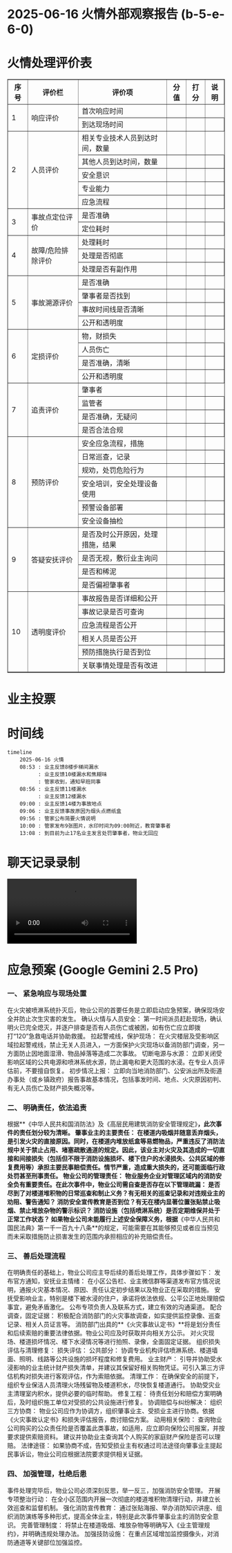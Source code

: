 # 2025-06-16 火情外部观察报告 (b-5-e-6-0)

# 火情处理评价表
<table border="1" cellpadding="5" cellspacing="0">
  <thead>
    <tr>
      <th>序号</th>
      <th>评价栏</th>
      <th>评价项</th>
      <th>分值</th>
      <th>打分</th>
      <th>说明</th>
    </tr>
  </thead>
  <tbody>
    <tr>
      <td rowspan="2">1</td>
      <td rowspan="2">响应评价</td>
      <td>首次响应时间</td>
      <td></td>
      <td></td>
    </tr>
    <tr>
      <td>到达现场时间</td>
      <td></td>
      <td></td>
      <td></td>
    </tr>
    <tr>
      <td rowspan="5">2</td>
      <td rowspan="5">人员评价</td>
      <td>相关专业技术人员到达时间，数量</td>
      <td></td>
      <td></td>
    </tr>
    <tr>
      <td>其他人员到达时间，数量</td>
      <td></td>
      <td></td>
      <td></td>
    </tr>
    <tr>
      <td>安全意识</td>
      <td></td>
      <td></td>
      <td></td>
    </tr>
    <tr>
      <td>专业能力</td>
      <td></td>
      <td></td>
      <td></td>
    </tr>
    <tr>
      <td>应急流程</td>
      <td></td>
      <td></td>
      <td></td>
    </tr>
    <tr>
      <td rowspan="2">3</td>
      <td rowspan="2">事故点定位评价</td>
      <td>是否准确</td>
      <td></td>
      <td></td>
    </tr>
    <tr>
      <td>定位耗时</td>
      <td></td>
      <td></td>
      <td></td>
    </tr>
    <tr>
      <td rowspan="3">4</td>
      <td rowspan="3">故障/危险排除评价</td>
      <td>处理耗时</td>
      <td></td>
      <td></td>
    </tr>
    <tr>
      <td>处理是否彻底</td>
      <td></td>
      <td></td>
      <td></td>
    </tr>
    <tr>
      <td>处理是否有副作用</td>
      <td></td>
      <td></td>
      <td></td>
    </tr>
    <tr>
      <td rowspan="4">5</td>
      <td rowspan="4">事故溯源评价</td>
      <td>是否准确</td>
      <td></td>
      <td></td>
    </tr>
    <tr>
      <td>肇事者是否找到</td>
      <td></td>
      <td></td>
      <td></td>
    </tr>
    <tr>
      <td>事故时间线是否清晰</td>
      <td></td>
      <td></td>
      <td></td>
    </tr>
    <tr>
      <td>公开和透明度</td>
      <td></td>
      <td></td>
      <td></td>
    </tr>
    <tr>
      <td rowspan="4">6</td>
      <td rowspan="4">定损评价</td>
      <td>物，财损失</td>
      <td></td>
      <td></td>
    </tr>
    <tr>
      <td>人员伤亡</td>
      <td></td>
      <td></td>
      <td></td>
    </tr>
    <tr>
      <td>是否准确，清晰</td>
      <td></td>
      <td></td>
      <td></td>
    </tr>
    <tr>
      <td>公开和透明度</td>
      <td></td>
      <td></td>
      <td></td>
    </tr>
    <tr>
      <td rowspan="4">7</td>
      <td rowspan="4">追责评价</td>
      <td>肇事者</td>
      <td></td>
      <td></td>
    </tr>
    <tr>
      <td>监管者</td>
      <td></td>
      <td></td>
      <td></td>
    </tr>
    <tr>
      <td>是否准确，无疑问</td>
      <td></td>
      <td></td>
      <td></td>
    </tr>
    <tr>
      <td>是否合法合规</td>
      <td></td>
      <td></td>
      <td></td>
    </tr>
    <tr>
      <td rowspan="6">8</td>
      <td rowspan="6">预防评价</td>
      <td>安全应急流程，措施</td>
      <td></td>
      <td></td>
    </tr>
    <tr>
      <td>日常巡查，记录</td>
      <td></td>
      <td></td>
      <td></td>
    </tr>
    <tr>
      <td>规劝，处罚危险行为</td>
      <td></td>
      <td></td>
      <td></td>
    </tr>
    <tr>
      <td>安全培训，安全处理设备使用</td>
      <td></td>
      <td></td>
      <td></td>
    </tr>
    <tr>
      <td>预警设备部署</td>
      <td></td>
      <td></td>
      <td></td>
    </tr>
    <tr>
      <td>安全设备抽检</td>
      <td></td>
      <td></td>
      <td></td>
    </tr>
    <tr>
      <td rowspan="4">9</td>
      <td rowspan="4">答疑安抚评价</td>
      <td>是否及时公开原因，处理措施，结果</td>
      <td></td>
      <td></td>
    </tr>
    <tr>
      <td>是否无视，敷衍业主询问</td>
      <td></td>
      <td></td>
      <td></td>
    </tr>
    <tr>
      <td>是否和稀泥</td>
      <td></td>
      <td></td>
      <td></td>
    </tr>
    <tr>
      <td>是否偏袒肇事者</td>
      <td></td>
      <td></td>
      <td></td>
    </tr>
    <tr>
      <td rowspan="6">10</td>
      <td rowspan="6">透明度评价</td>
      <td>事故报告是否详细和公开</td>
      <td></td>
      <td></td>
    </tr>
    <tr>
      <td>事故记录是否可查询</td>
      <td></td>
      <td></td>
      <td></td>
    </tr>
    <tr>
      <td>应急流程是否公开</td>
      <td></td>
      <td></td>
      <td></td>
    </tr>
    <tr>
      <td>相关人员是否公开</td>
      <td></td>
      <td></td>
      <td></td>
    </tr>
    <tr>
      <td>预防措施执行是否到位</td>
      <td></td>
      <td></td>
      <td></td>
    </tr>
    <tr>
      <td>关联事情处理是否有改进</td>
      <td></td>
      <td></td>
      <td></td>
    </tr>
  </tbody>
</table>


# 业主投票


# 时间线
```mermaid
timeline
    2025-06-16 火情
    08:53 : 业主反馈8楼步梯间漏水
          : 业主反馈10楼漏水和焦糊味
          : 管家收到，通知早班同事
    08:56 : 业主反馈11楼漏水
          : 业主反馈12楼漏水
    09:00 : 业主反馈14楼为事故地点
    09:06 : 业主反馈事故原因为烟头点燃纸盒
    09:56 : 管家公布简要火情说明
    10:00 : 管家发布9张图片，水印时间为09:00附近，教育肇事者
    13:08 : 到目前为止17名业主发言处罚肇事者，物业无回应
```

# 聊天记录录制
<video src="video/f0f575e790bb47a9a753c20fa7d32b01.mp4"></video>

# 应急预案 (Google Gemini 2.5 Pro)
### 一、 紧急响应与现场处置
在火灾被喷淋系统扑灭后，物业公司的首要任务是立即启动应急预案，确保现场安全并防止次生灾害的发生。
确认火情与人员安全： 第一时间派员赶赴现场，确认明火已完全熄灭，并逐户排查是否有人员伤亡或被困，如有伤亡应立即拨打“120”急救电话并协助救援。 
拉起警戒线，保护现场： 在火灾楼层及受影响区域拉起警戒线，禁止无关人员进入，一方面保护火灾现场以备消防部门调查，另一方面防止因地面湿滑、物品掉落等造成二次事故。 
切断电源与水源： 立即关闭受影响区域的公共电源和喷淋系统水源，防止漏电和更大范围的水浸。在专业人员评估前，不要擅自恢复。 
初步情况上报： 立即向当地消防部门、公安派出所及街道办事处（或乡镇政府）报告事故基本情况，包括事发时间、地点、火灾原因初判、有无人员伤亡及财产损失概况等。 
### 二、 明确责任，依法追责
根据**《中华人民共和国消防法》及《高层民用建筑消防安全管理规定》**，此次事件的责任划分较为清晰。
肇事业主的主要责任： 在楼道内吸烟并随意丢弃烟头，是引发火灾的直接原因。同时，在楼道内堆放纸盒等易燃物品，严重违反了消防法规中关于禁止占用、堵塞疏散通道的规定。因此，该业主对火灾及其造成的一切直接和间接损失（包括但不限于消防设施损坏、楼下住户的水浸损失、公共区域的修复费用等）承担主要民事赔偿责任。情节严重，造成重大损失的，还可能面临行政处罚甚至刑事责任。 
物业公司的管理责任： 物业服务企业对管理区域内的消防安全负有重要责任。在此次事件中，物业公司需自查是否存在以下管理疏漏： 是否尽到了对楼道堆积物的日常巡查和制止义务？有无相关的巡查记录和对违规业主的劝阻、警告通知？ 
消防安全宣传教育是否到位？有无在楼内显著位置张贴禁止吸烟、禁止堆放杂物的警示标识？ 
消防设施（包括喷淋系统）是否定期维保并处于正常工作状态？ 
如果物业公司未能履行上述安全保障义务，根据**《中华人民共和国民法典》第一千一百九十八条**的规定，可能需要在其能够预见或者应当预见而未采取措施防止损害发生的范围内承担相应的补充赔偿责任。
### 三、 善后处理流程
在明确责任的基础上，物业公司应主导后续的善后处理工作，具体步骤如下：
发布官方通知，安抚业主情绪：
在小区公告栏、业主微信群等渠道发布官方情况说明，通报火灾基本情况、原因、责任认定初步结果以及物业正在采取的措施。 
安抚受影响业主，特别是楼下被水浸的住户，承诺将依法依规、公平公正地处理赔偿事宜，避免矛盾激化。 
公布专项负责人及联系方式，建立有效的沟通渠道。 
配合调查，固定证据：
积极配合消防部门的火灾事故调查，如实提供监控录像、巡查记录、相关人员证言等。 
消防部门出具的**《火灾事故认定书》**将是划分责任和后续索赔的重要法律依据。物业公司应及时获取并向相关方公示。 
对火灾现场、楼道损坏情况、楼下水浸情况等进行拍照、录像，全面固定证据。 
组织损失评估与清理修复：
损失评估： 公共部分： 协调专业机构评估喷淋系统、楼道墙面、照明、线路等公共设施的损坏程度和修复费用。 
业主财产： 引导并协助受水浸影响的业主统计财产损失清单，并建议其保留好相关购物凭证。可引入第三方评估机构对损失进行客观评估，作为索赔依据。 
清理工作： 在确保安全的前提下，组织专业保洁人员清理火场残留物及楼道积水，尽快恢复楼道通行。 
协助受灾业主清理室内积水，提供必要的临时帮助。 
修复工程： 待责任划分和赔偿方案明确后，及时组织施工单位对受损的公共设施进行修复。 
协调赔偿与纠纷解决：
组织三方协商： 物业公司应作为协调方，组织肇事业主、受损业主进行协商。依据《火灾事故认定书》和损失评估报告，商讨赔偿方案。 
动用相关保险： 查询物业公司购买的公众责任险是否覆盖此类事故，如适用，应立即向保险公司报案，并按要求提供索赔资料。 
建议并协助业主查询其个人购买的家庭财产保险是否可以理赔。 
法律途径： 如果协商不成，告知受损业主有权通过司法途径向肇事业主提起民事诉讼，物业公司应根据法院要求提供相关证据。 
### 四、 加强管理，杜绝后患
事件处理完毕后，物业公司必须深刻反思，举一反三，加强消防安全管理。
开展专项整治行动： 在全小区范围内开展一次彻底的楼道堆积物清理行动，并建立长效巡查和监督机制。 
强化消防宣传教育： 通过张贴海报、举办消防知识讲座、组织消防演练等多种形式，提高全体业主，特别是此次事件肇事业主的消防安全意识。 
完善管理制度： 将禁止在楼道吸烟、堆放杂物等明确写入《业主管理规约》，并明确违规处理办法。 
加强技防设施： 在重点区域增加监控摄像头，对消防通道等关键部位加强监控。

